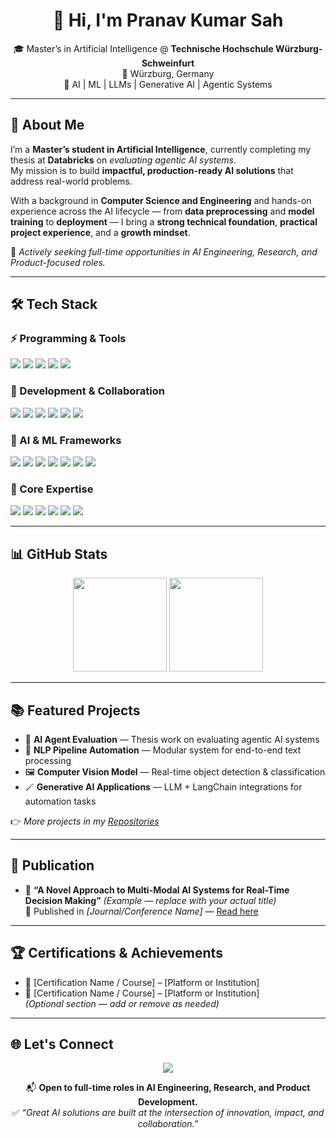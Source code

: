 <h1 align="center">👋 Hi, I'm <strong>Pranav Kumar Sah</strong></h1>

<p align="center">
  🎓 Master’s in Artificial Intelligence @ <strong>Technische Hochschule Würzburg-Schweinfurt</strong><br>
  📍 Würzburg, Germany <br>
  🧠 AI | ML | LLMs | Generative AI | Agentic Systems
</p>

---

## 🚀 About Me

I’m a **Master’s student in Artificial Intelligence**, currently completing my thesis at **Databricks** on *evaluating agentic AI systems*.  
My mission is to build **impactful, production-ready AI solutions** that address real-world problems.

With a background in **Computer Science and Engineering** and hands-on experience across the AI lifecycle — from **data preprocessing** and **model training** to **deployment** — I bring a **strong technical foundation**, **practical project experience**, and a **growth mindset**.  

💼 *Actively seeking full-time opportunities in AI Engineering, Research, and Product-focused roles.*

---

## 🛠️ Tech Stack

### ⚡ Programming & Tools
<p>
  <img src="https://img.shields.io/badge/Python-3776AB?style=for-the-badge&logo=python&logoColor=white"/>
  <img src="https://img.shields.io/badge/Numpy-013243?style=for-the-badge&logo=numpy&logoColor=white"/>
  <img src="https://img.shields.io/badge/Pandas-150458?style=for-the-badge&logo=pandas&logoColor=white"/>
  <img src="https://img.shields.io/badge/Matplotlib-ffdd54?style=for-the-badge&logo=matplotlib&logoColor=black"/>
  <img src="https://img.shields.io/badge/Seaborn-4C8CBF?style=for-the-badge&logoColor=white"/>
</p>

### 🧰 Development & Collaboration
<p>
  <img src="https://img.shields.io/badge/VS_Code-007ACC?style=for-the-badge&logo=visual-studio-code&logoColor=white"/>
  <img src="https://img.shields.io/badge/Jupyter-F37626?style=for-the-badge&logo=jupyter&logoColor=white"/>
  <img src="https://img.shields.io/badge/Google_Colab-F9AB00?style=for-the-badge&logo=google-colab&logoColor=white"/>
  <img src="https://img.shields.io/badge/Git-F05032?style=for-the-badge&logo=git&logoColor=white"/>
  <img src="https://img.shields.io/badge/GitHub-181717?style=for-the-badge&logo=github&logoColor=white"/>
  <img src="https://img.shields.io/badge/Ollama-000000?style=for-the-badge&logo=ollama&logoColor=white"/>
</p>

### 🤖 AI & ML Frameworks
<p>
  <img src="https://img.shields.io/badge/TensorFlow-FF6F00?style=for-the-badge&logo=tensorflow&logoColor=white"/>
  <img src="https://img.shields.io/badge/PyTorch-EE4C2C?style=for-the-badge&logo=pytorch&logoColor=white"/>
  <img src="https://img.shields.io/badge/Keras-D00000?style=for-the-badge&logo=keras&logoColor=white"/>
  <img src="https://img.shields.io/badge/Scikit--Learn-F7931E?style=for-the-badge&logo=scikit-learn&logoColor=white"/>
  <img src="https://img.shields.io/badge/HuggingFace-FFD100?style=for-the-badge&logo=huggingface&logoColor=black"/>
  <img src="https://img.shields.io/badge/LangChain-000000?style=for-the-badge&logo=langchain&logoColor=white"/>
  <img src="https://img.shields.io/badge/LangGraph-008CFF?style=for-the-badge&logoColor=white"/>
</p>

### 🧠 Core Expertise
<p>
  <img src="https://img.shields.io/badge/Machine_Learning-00A86B?style=for-the-badge"/>
  <img src="https://img.shields.io/badge/Deep_Learning-FF6F00?style=for-the-badge"/>
  <img src="https://img.shields.io/badge/Computer_Vision-1572B6?style=for-the-badge"/>
  <img src="https://img.shields.io/badge/NLP-EA4C89?style=for-the-badge"/>
  <img src="https://img.shields.io/badge/LLMs-7B68EE?style=for-the-badge"/>
  <img src="https://img.shields.io/badge/Generative_AI-7B68EE?style=for-the-badge"/>
</p>

---

## 📊 GitHub Stats

<p align="center">
  <img src="https://github-readme-stats.vercel.app/api?username=pranavkumarsah&show_icons=true&theme=tokyonight" height="150"/>
  <img src="https://github-readme-streak-stats.herokuapp.com/?user=pranavkumarsah&theme=tokyonight" height="150"/>
</p>

---

## 📚 Featured Projects

- 🚀 **AI Agent Evaluation** — Thesis work on evaluating agentic AI systems  
- 🧠 **NLP Pipeline Automation** — Modular system for end-to-end text processing  
- 🖼️ **Computer Vision Model** — Real-time object detection & classification  
- 🪄 **Generative AI Applications** — LLM + LangChain integrations for automation tasks  

👉 *More projects in my [Repositories](https://github.com/pranavkumarsah?tab=repositories)*

---

## 📝 Publication

- 📰 **“A Novel Approach to Multi-Modal AI Systems for Real-Time Decision Making”** *(Example — replace with your actual title)*  
  📍 Published in *[Journal/Conference Name]* — [Read here](#)

---

## 🏆 Certifications & Achievements

- 🥇 [Certification Name / Course] – [Platform or Institution]  
- 🥈 [Certification Name / Course] – [Platform or Institution]  
*(Optional section — add or remove as needed)*

---

## 🌐 Let's Connect

<p align="center">
  <a href="https://www.linkedin.com/in/sah-pranav" target="_blank">
    <img src="https://img.shields.io/badge/LinkedIn-0A66C2?style=for-the-badge&logo=linkedin&logoColor=white"/>
  </a>
</p>

<p align="center">
📬 <strong>Open to full-time roles in AI Engineering, Research, and Product Development.</strong><br>
✅ <em>“Great AI solutions are built at the intersection of innovation, impact, and collaboration.”</em>
</p>
